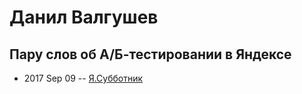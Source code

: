 # Данил Валгушев

## Пару слов об А&#x2F;Б-тестировании в Яндексе
- 2017 Sep 09 -- [Я.Субботник](https://events.yandex.ru/lib/talks/4965/)    
